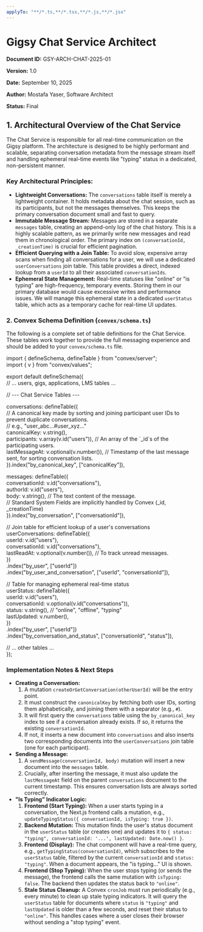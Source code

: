 ```yaml
---
applyTo: "**/*.ts,**/*.tsx,**/*.js,**/*.jsx"
---
```



# Gigsy Chat Service Architect

**Document ID:** GSY-ARCH-CHAT-2025-01 

**Version:** 1.0 

**Date:** September 10, 2025 

**Author:** Mostafa Yaser, Software Architect 

**Status:** Final

## **1\. Architectural Overview of the Chat Service**

The Chat Service is responsible for all real-time communication on the Gigsy platform. The architecture is designed to be highly performant and scalable, separating conversation metadata from the message stream itself and handling ephemeral real-time events like "typing" status in a dedicated, non-persistent manner.

### **Key Architectural Principles:**

* **Lightweight Conversations:** The `conversations` table itself is merely a lightweight container. It holds metadata about the chat session, such as its participants, but not the messages themselves. This keeps the primary conversation document small and fast to query.  
* **Immutable Message Stream:** Messages are stored in a separate `messages` table, creating an append-only log of the chat history. This is a highly scalable pattern, as we primarily write new messages and read them in chronological order. The primary index on `(conversationId, _creationTime)` is crucial for efficient pagination.  
* **Efficient Querying with a Join Table:** To avoid slow, expensive array scans when finding all conversations for a user, we will use a dedicated `userConversations` join table. This table provides a direct, indexed lookup from a `userId` to all their associated `conversationIds`.  
* **Ephemeral State Management:** Real-time statuses like "online" or "is typing" are high-frequency, temporary events. Storing them in our primary database would cause excessive writes and performance issues. We will manage this ephemeral state in a dedicated `userStatus` table, which acts as a temporary cache for real-time UI updates.

### **2\. Convex Schema Definition (`convex/schema.ts`)**

The following is a complete set of table definitions for the Chat Service. These tables work together to provide the full messaging experience and should be added to your `convex/schema.ts` file.

import { defineSchema, defineTable } from "convex/server";  
import { v } from "convex/values";

export default defineSchema({  
  // ... users, gigs, applications, LMS tables ...

  // \--- Chat Service Tables \---

  conversations: defineTable({  
    // A canonical key made by sorting and joining participant user IDs to prevent duplicate conversations.  
    // e.g., "user\_abc...\#user\_xyz..."  
    canonicalKey: v.string(),  
    participants: v.array(v.id("users")), // An array of the \`\_id\`s of the participating users.  
    lastMessageAt: v.optional(v.number()), // Timestamp of the last message sent, for sorting conversation lists.  
  }).index("by\_canonical\_key", \["canonicalKey"\]),

  messages: defineTable({  
    conversationId: v.id("conversations"),  
    authorId: v.id("users"),  
    body: v.string(), // The text content of the message.  
    // Standard System Fields are implicitly handled by Convex (\_id, \_creationTime)  
  }).index("by\_conversation", \["conversationId"\]),

  // Join table for efficient lookup of a user's conversations  
  userConversations: defineTable({  
    userId: v.id("users"),  
    conversationId: v.id("conversations"),  
    lastReadAt: v.optional(v.number()), // To track unread messages.  
  })  
    .index("by\_user", \["userId"\])  
    .index("by\_user\_and\_conversation", \["userId", "conversationId"\]),

  // Table for managing ephemeral real-time status  
  userStatus: defineTable({  
    userId: v.id("users"),  
    conversationId: v.optional(v.id("conversations")),  
    status: v.string(), // "online", "offline", "typing"  
    lastUpdated: v.number(),  
  })  
    .index("by\_user", \["userId"\])  
    .index("by\_conversation\_and\_status", \["conversationId", "status"\]),

  // ... other tables ...  
});

### **Implementation Notes & Next Steps**

* **Creating a Conversation:**  
  1. A mutation `createOrGetConversation(otherUserId)` will be the entry point.  
  2. It must construct the `canonicalKey` by fetching both user IDs, sorting them alphabetically, and joining them with a separator (e.g., `#`).  
  3. It will first query the `conversations` table using the `by_canonical_key` index to see if a conversation already exists. If so, it returns the existing `conversationId`.  
  4. If not, it inserts a new document into `conversations` and also inserts two corresponding documents into the `userConversations` join table (one for each participant).  
* **Sending a Message:**  
  1. A `sendMessage(conversationId, body)` mutation will insert a new document into the `messages` table.  
  2. Crucially, after inserting the message, it must also update the `lastMessageAt` field on the parent `conversations` document to the current timestamp. This ensures conversation lists are always sorted correctly.  
* **"Is Typing" Indicator Logic:**  
  1. **Frontend (Start Typing):** When a user starts typing in a conversation, the Next.js frontend calls a mutation, e.g., `updateTypingStatus({ conversationId, isTyping: true })`.  
  2. **Backend Mutation:** This mutation finds the user's status document in the `userStatus` table (or creates one) and updates it to `{ status: "typing", conversationId: '...', lastUpdated: Date.now() }`.  
  3. **Frontend (Display):** The chat component will have a real-time query, e.g., `getTypingStatus(conversationId)`, which subscribes to the `userStatus` table, filtered by the current `conversationId` and `status: "typing"`. When a document appears, the "is typing..." UI is shown.  
  4. **Frontend (Stop Typing):** When the user stops typing (or sends the message), the frontend calls the same mutation with `isTyping: false`. The backend then updates the status back to `"online"`.  
  5. **Stale Status Cleanup:** A Convex `cronJob` must run periodically (e.g., every minute) to clean up stale typing indicators. It will query the `userStatus` table for documents where `status` is `"typing"` and `lastUpdated` is older than a few seconds, and reset their status to `"online"`. This handles cases where a user closes their browser without sending a "stop typing" event.
